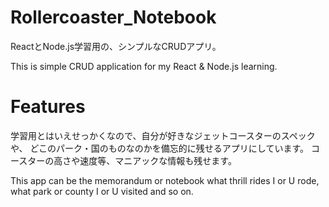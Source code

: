 # Rollercoaster_Notebook
ReactとNode.js学習用の、シンプルなCRUDアプリ。



This is simple CRUD application for my React & Node.js learning.

# Features
学習用とはいえせっかくなので、自分が好きなジェットコースターのスペックや、
どこのパーク・国のものなのかを備忘的に残せるアプリにしています。
コースターの高さや速度等、マニアックな情報も残せます。

This app can be the memorandum or notebook what thrill rides I or U rode, 
what park or county I or U visited and so on.
